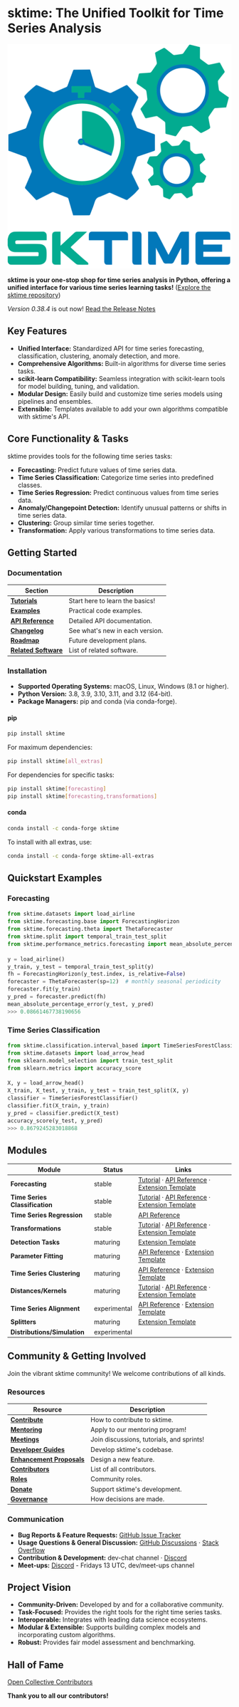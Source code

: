 # sktime: The Unified Toolkit for Time Series Analysis

[![sktime Logo](https://github.com/sktime/sktime/blob/main/docs/source/images/sktime-logo.svg?raw=true "sktime logo")](https://www.sktime.net)

**sktime is your one-stop shop for time series analysis in Python, offering a unified interface for various time series learning tasks!**  ([Explore the sktime repository](https://github.com/sktime/sktime))

*Version 0.38.4* is out now!  [Read the Release Notes](https://www.sktime.net/en/latest/changelog.html)

## Key Features

*   **Unified Interface:** Standardized API for time series forecasting, classification, clustering, anomaly detection, and more.
*   **Comprehensive Algorithms:** Built-in algorithms for diverse time series tasks.
*   **scikit-learn Compatibility:** Seamless integration with scikit-learn tools for model building, tuning, and validation.
*   **Modular Design:** Easily build and customize time series models using pipelines and ensembles.
*   **Extensible:**  Templates available to add your own algorithms compatible with sktime's API.

## Core Functionality & Tasks

sktime provides tools for the following time series tasks:

*   **Forecasting:** Predict future values of time series data.
*   **Time Series Classification:** Categorize time series into predefined classes.
*   **Time Series Regression:** Predict continuous values from time series data.
*   **Anomaly/Changepoint Detection:** Identify unusual patterns or shifts in time series data.
*   **Clustering:** Group similar time series together.
*   **Transformation:** Apply various transformations to time series data.

## Getting Started

### Documentation

| Section                    | Description                                       |
| -------------------------- | ------------------------------------------------- |
| **[Tutorials](https://www.sktime.net/en/latest/tutorials.html)**               | Start here to learn the basics!                  |
| **[Examples](https://www.sktime.net/en/latest/examples.html)**                  | Practical code examples.                         |
| **[API Reference](https://www.sktime.net/en/latest/api_reference.html)**        | Detailed API documentation.                     |
| **[Changelog](https://www.sktime.net/en/latest/changelog.html)**               | See what's new in each version.                |
| **[Roadmap](https://www.sktime.net/en/latest/roadmap.html)**                 | Future development plans.                           |
| **[Related Software](https://www.sktime.net/en/latest/related_software.html)**      | List of related software. |

### Installation

*   **Supported Operating Systems:** macOS, Linux, Windows (8.1 or higher).
*   **Python Version:** 3.8, 3.9, 3.10, 3.11, and 3.12 (64-bit).
*   **Package Managers:** pip and conda (via conda-forge).

#### pip

```bash
pip install sktime
```

For maximum dependencies:

```bash
pip install sktime[all_extras]
```

For dependencies for specific tasks:

```bash
pip install sktime[forecasting]
pip install sktime[forecasting,transformations]
```

#### conda

```bash
conda install -c conda-forge sktime
```

To install with all extras, use:

```bash
conda install -c conda-forge sktime-all-extras
```

## Quickstart Examples

### Forecasting

```python
from sktime.datasets import load_airline
from sktime.forecasting.base import ForecastingHorizon
from sktime.forecasting.theta import ThetaForecaster
from sktime.split import temporal_train_test_split
from sktime.performance_metrics.forecasting import mean_absolute_percentage_error

y = load_airline()
y_train, y_test = temporal_train_test_split(y)
fh = ForecastingHorizon(y_test.index, is_relative=False)
forecaster = ThetaForecaster(sp=12)  # monthly seasonal periodicity
forecaster.fit(y_train)
y_pred = forecaster.predict(fh)
mean_absolute_percentage_error(y_test, y_pred)
>>> 0.08661467738190656
```

### Time Series Classification

```python
from sktime.classification.interval_based import TimeSeriesForestClassifier
from sktime.datasets import load_arrow_head
from sklearn.model_selection import train_test_split
from sklearn.metrics import accuracy_score

X, y = load_arrow_head()
X_train, X_test, y_train, y_test = train_test_split(X, y)
classifier = TimeSeriesForestClassifier()
classifier.fit(X_train, y_train)
y_pred = classifier.predict(X_test)
accuracy_score(y_test, y_pred)
>>> 0.8679245283018868
```

## Modules

| Module                       | Status   | Links                                                                                               |
| ---------------------------- | -------- | --------------------------------------------------------------------------------------------------- |
| **Forecasting**              | stable   | [Tutorial](https://www.sktime.net/en/latest/examples/01_forecasting.html) · [API Reference](https://www.sktime.net/en/latest/api_reference/forecasting.html) · [Extension Template](https://github.com/sktime/sktime/blob/main/extension_templates/forecasting.py) |
| **Time Series Classification** | stable   | [Tutorial](https://github.com/sktime/sktime/blob/main/examples/02_classification.ipynb) · [API Reference](https://www.sktime.net/en/latest/api_reference/classification.html) · [Extension Template](https://github.com/sktime/sktime/blob/main/extension_templates/classification.py) |
| **Time Series Regression**   | stable   | [API Reference](https://www.sktime.net/en/latest/api_reference/regression.html)                |
| **Transformations**          | stable   | [Tutorial](https://github.com/sktime/sktime/blob/main/examples/03_transformers.ipynb) · [API Reference](https://www.sktime.net/en/latest/api_reference/transformations.html) · [Extension Template](https://github.com/sktime/sktime/blob/main/extension_templates/transformer.py) |
| **Detection Tasks**          | maturing | [Extension Template](https://github.com/sktime/sktime/blob/main/extension_templates/detection.py)           |
| **Parameter Fitting**        | maturing | [API Reference](https://www.sktime.net/en/latest/api_reference/param_est.html) · [Extension Template](https://github.com/sktime/sktime/blob/main/extension_templates/transformer.py) |
| **Time Series Clustering**   | maturing | [API Reference](https://www.sktime.net/en/latest/api_reference/clustering.html) · [Extension Template](https://github.com/sktime/sktime/blob/main/extension_templates/clustering.py) |
| **Distances/Kernels**        | maturing | [Tutorial](https://github.com/sktime/sktime/blob/main/examples/03_transformers.ipynb) · [API Reference](https://www.sktime.net/en/latest/api_reference/dists_kernels.html) · [Extension Template](https://github.com/sktime/sktime/blob/main/extension_templates/dist_kern_panel.py) |
| **Time Series Alignment**    | experimental | [API Reference](https://www.sktime.net/en/latest/api_reference/alignment.html) · [Extension Template](https://github.com/sktime/sktime/blob/main/extension_templates/alignment.py) |
| **Splitters**                | maturing | [Extension Template](https://github.com/sktime/sktime/blob/main/extension_templates/split.py)           |
| **Distributions/Simulation** | experimental |                                                                                                   |

## Community & Getting Involved

Join the vibrant sktime community!  We welcome contributions of all kinds.

### Resources

| Resource                      | Description                                        |
| ----------------------------- | -------------------------------------------------- |
| **[Contribute](https://www.sktime.net/en/latest/get_involved/contributing.html)**      | How to contribute to sktime.           |
| **[Mentoring](https://github.com/sktime/mentoring)**         | Apply to our mentoring program!        |
| **[Meetings](https://calendar.google.com/calendar/u/0/embed?src=sktime.toolbox@gmail.com&ctz=UTC)**   | Join discussions, tutorials, and sprints! |
| **[Developer Guides](https://www.sktime.net/en/latest/developer_guide.html)**           | Develop sktime's codebase.                |
| **[Enhancement Proposals](https://github.com/sktime/enhancement-proposals)**         | Design a new feature.                   |
| **[Contributors](https://github.com/sktime/sktime/blob/main/CONTRIBUTORS.md)**        | List of all contributors.               |
| **[Roles](https://www.sktime.net/en/latest/about/team.html)**             | Community roles.                       |
| **[Donate](https://opencollective.com/sktime)**                      | Support sktime's development.          |
| **[Governance](https://www.sktime.net/en/latest/get_involved/governance.html)**        | How decisions are made.                  |

### Communication

*   **Bug Reports & Feature Requests:** [GitHub Issue Tracker](https://github.com/sktime/sktime/issues)
*   **Usage Questions & General Discussion:** [GitHub Discussions](https://github.com/sktime/sktime/discussions) · [Stack Overflow](https://stackoverflow.com/questions/tagged/sktime)
*   **Contribution & Development:** dev-chat channel · [Discord](https://discord.com/invite/54ACzaFsn7)
*   **Meet-ups:** [Discord](https://discord.com/invite/54ACzaFsn7) - Fridays 13 UTC, dev/meet-ups channel

## Project Vision

*   **Community-Driven:** Developed by and for a collaborative community.
*   **Task-Focused:** Provides the right tools for the right time series tasks.
*   **Interoperable:** Integrates with leading data science ecosystems.
*   **Modular & Extensible:** Supports building complex models and incorporating custom algorithms.
*   **Robust:**  Provides fair model assessment and benchmarking.

## Hall of Fame

[Open Collective Contributors](https://opencollective.com/sktime/contributors.svg?width=600&button=false)

**Thank you to all our contributors!**